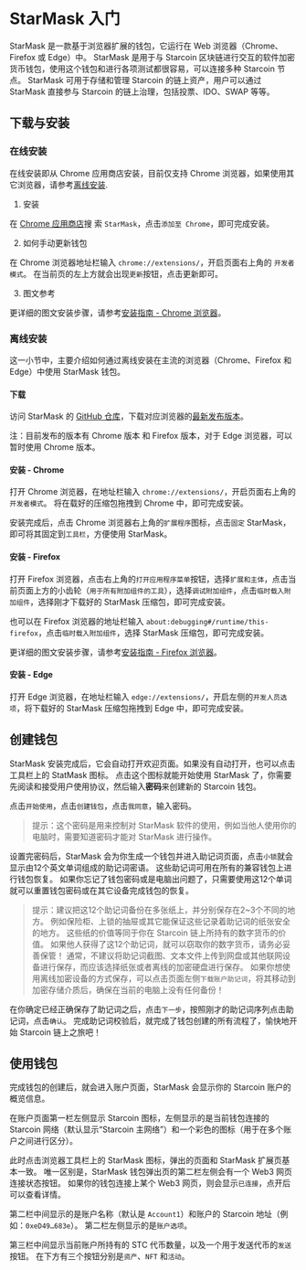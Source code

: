 # StarMask 入门

StarMask 是一款基于浏览器扩展的钱包，它运行在 Web 浏览器（Chrome、Firefox 或 Edge）中。
StarMask 是用于与 Starcoin 区块链进行交互的软件加密货币钱包，使用这个钱包和进行各项测试都很容易，可以连接多种 Starcoin 节点。
StarMask 可用于存储和管理 Starcoin 的链上资产，用户可以通过 StarMask 直接参与 Starcoin 的链上治理，包括投票、IDO、SWAP 等等。

## 下载与安装

### 在线安装

在线安装即从 Chrome 应用商店安装，目前仅支持 Chrome 浏览器，如果使用其它浏览器，请参考[离线安装](#离线安装).

1. 安装

在 [Chrome 应用商店](https://chrome.google.com/webstore/search/StarMask?hl=zh-CN)搜
索 `StarMask`，点击`添加至 Chrome`，即可完成安装。

2. 如何手动更新钱包

在 Chrome 浏览器地址栏输入 `chrome://extensions/`，开启页面右上角的 `开发者模式`。
在当前页的左上方就会出现`更新`按钮，点击更新即可。

3. 图文参考

更详细的图文安装步骤，请参考[安装指南 - Chrome 浏览器](https://github.com/starcoinorg/starmask-extension/blob/main/docs/zh/how-to-install.md)。

### 离线安装

这一小节中，主要介绍如何通过离线安装在主流的浏览器（Chrome、Firefox 和 Edge）中使用 StarMask 钱包。

#### 下载

访问 StarMask 的 [GitHub 仓库](https://github.com/starcoinorg/starmask-extension)，下载对应浏览器的[最新发布版本](https://github.com/starcoinorg/starmask-extension/releases/latest)。

注：目前发布的版本有 Chrome 版本 和 Firefox 版本，对于 Edge 浏览器，可以暂时使用 Chrome 版本。

#### 安装 - Chrome

打开 Chrome 浏览器，在地址栏输入 `chrome://extensions/`，开启页面右上角的 `开发者模式`。
将在载好的压缩包拖拽到 Chrome 中，即可完成安装。

安装完成后，点击 Chrome 浏览器右上角的`扩展程序`图标，点击`固定` StarMask，即可将其固定到`工具栏`，方便使用 StarMask。

#### 安装 - Firefox

打开 Firefox 浏览器，点击右上角的`打开应用程序菜单`按钮，选择`扩展和主体`，点击当前页面上方的小齿轮（`用于所有附加组件的工具`），选择`调试附加组件`，点击`临时载入附加组件`，选择刚才下载好的 StarMask 压缩包，即可完成安装。

也可以在 Firefox 浏览器的地址栏输入 `about:debugging#/runtime/this-firefox`，点击`临时载入附加组件`，选择 StarMask 压缩包，即可完成安装。

更详细的图文安装步骤，请参考[安装指南 - Firefox 浏览器](https://github.com/starcoinorg/starmask-extension/blob/main/docs/zh/how-to-install-firefox.md)。

#### 安装 - Edge

打开 Edge 浏览器，在地址栏输入 `edge://extensions/`，开启左侧的`开发人员选项`，将下载好的 StarMask 压缩包拖拽到 Edge 中，即可完成安装。

## 创建钱包

StarMask 安装完成后，它会自动打开欢迎页面。如果没有自动打开，也可以点击工具栏上的 StatMask 图标。
点击这个图标就能开始使用 StarMask 了，你需要先阅读和接受用户使用协议，然后输入**密码**来创建新的 Starcoin 钱包。

点击`开始使用`，点击`创建钱包`，点击`我同意`，输入密码。

> 提示：这个密码是用来控制对 StarMask 软件的使用，例如当他人使用你的电脑时，需要知道密码才能对 StarMask 进行操作。

设置完密码后，StarMask 会为你生成一个钱包并进入助记词页面，点击`小锁`就会显示由12个英文单词组成的助记词密语。
这些助记词可用在所有的兼容钱包上进行钱包恢复。
如果你忘记了钱包密码或是电脑出问题了，只需要使用这12个单词就可以重置钱包密码或在其它设备完成钱包的恢复。

> 提示：建议把这12个助记词备份在多张纸上，并分别保存在2~3个不同的地方。
> 例如保险柜、上锁的抽屉或其它能保证这些记录着助记词的纸张安全的地方。
> 这些纸的价值等同于你在 Starcoin 链上所持有的数字货币的价值。
> 如果他人获得了这12个助记词，就可以窃取你的数字货币，请务必妥善保管！
> 通常，不建议将助记词截图、文本文件上传到网盘或其他联网设备进行保存，而应该选择纸张或者离线的加密硬盘进行保存。
> 如果你想使用离线加密设备的方式保存，可以点击页面左侧`下载账户助记词`，将其移动到加密存储介质后，确保在当前的电脑上没有任何备份！

在你确定已经正确保存了助记词之后，点击`下一步`，按照刚才的助记词序列点击助记词，点击`确认`。
完成助记词校验后，就完成了钱包创建的所有流程了，愉快地开始 Starcoin 链上之旅吧！

## 使用钱包

完成钱包的创建后，就会进入账户页面，StarMask 会显示你的 Starcoin 账户的概览信息。

在账户页面第一栏左侧显示 Starcoin 图标，左侧显示的是当前钱包连接的 Starcoin 网络（默认显示“Starcoin 主网络”）和一个彩色的图标（用于在多个账户之间进行区分）。

此时点击浏览器工具栏上的 StarMask 图标，弹出的页面和 StarMask 扩展页基本一致。
唯一区别是，StarMask 钱包弹出页的第二栏左侧会有一个 Web3 网页连接状态按钮。
如果你的钱包连接上某个 Web3 网页，则会显示`已连接`，点开后可以查看详情。

第二栏中间显示的是账户名称（默认是 `Account1`）和账户的 Starcoin 地址（例如：`0xeD49…683e`）。
第二栏左侧显示的是`账户选项`。

第三栏中间显示当前账户所持有的 STC 代币数量，以及一个用于发送代币的`发送`按钮。
在下方有三个按钮分别是`资产`、`NFT` 和`活动`。
